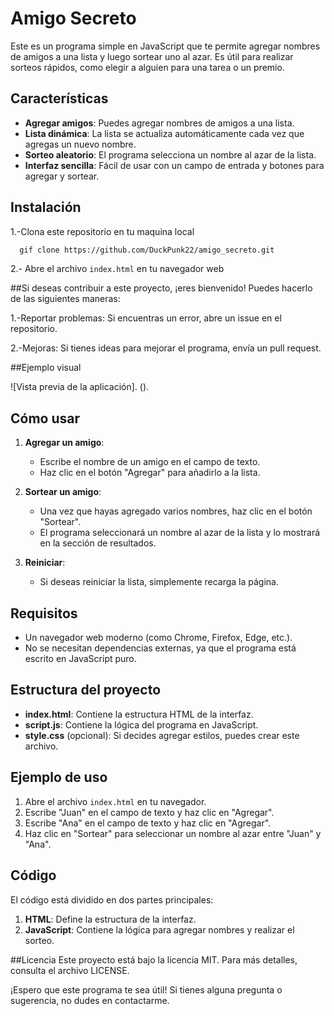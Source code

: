 # Amigo Secreto

Este es un programa simple en JavaScript que te permite agregar nombres de amigos a una lista y luego sortear uno al azar. Es útil para realizar sorteos rápidos, como elegir a alguien para una tarea o un premio.

## Características

- **Agregar amigos**: Puedes agregar nombres de amigos a una lista.
- **Lista dinámica**: La lista se actualiza automáticamente cada vez que agregas un nuevo nombre.
- **Sorteo aleatorio**: El programa selecciona un nombre al azar de la lista.
- **Interfaz sencilla**: Fácil de usar con un campo de entrada y botones para agregar y sortear.

## Instalación 

1.-Clona este repositorio en tu maquina local
```bash
  gif clone https://github.com/DuckPunk22/amigo_secreto.git
```

2.- Abre el archivo `index.html` en tu navegador web


##Si deseas contribuir a este proyecto, ¡eres bienvenido! Puedes hacerlo de las siguientes maneras:

1.-Reportar problemas: Si encuentras un error, abre un issue en el repositorio.

2.-Mejoras: Si tienes ideas para mejorar el programa, envía un pull request.

##Ejemplo visual

![Vista previa de la aplicación]. ().

## Cómo usar

1. **Agregar un amigo**:
   - Escribe el nombre de un amigo en el campo de texto.
   - Haz clic en el botón "Agregar" para añadirlo a la lista.

2. **Sortear un amigo**:
   - Una vez que hayas agregado varios nombres, haz clic en el botón "Sortear".
   - El programa seleccionará un nombre al azar de la lista y lo mostrará en la sección de resultados.

3. **Reiniciar**:
   - Si deseas reiniciar la lista, simplemente recarga la página.

## Requisitos

- Un navegador web moderno (como Chrome, Firefox, Edge, etc.).
- No se necesitan dependencias externas, ya que el programa está escrito en JavaScript puro.

## Estructura del proyecto

- **index.html**: Contiene la estructura HTML de la interfaz.
- **script.js**: Contiene la lógica del programa en JavaScript.
- **style.css** (opcional): Si decides agregar estilos, puedes crear este archivo.

## Ejemplo de uso

1. Abre el archivo `index.html` en tu navegador.
2. Escribe "Juan" en el campo de texto y haz clic en "Agregar".
3. Escribe "Ana" en el campo de texto y haz clic en "Agregar".
4. Haz clic en "Sortear" para seleccionar un nombre al azar entre "Juan" y "Ana".

## Código

El código está dividido en dos partes principales:

1. **HTML**: Define la estructura de la interfaz.
2. **JavaScript**: Contiene la lógica para agregar nombres y realizar el sorteo.

##Licencia
Este proyecto está bajo la licencia MIT. Para más detalles, consulta el archivo LICENSE.

¡Espero que este programa te sea útil! Si tienes alguna pregunta o sugerencia, no dudes en contactarme.
